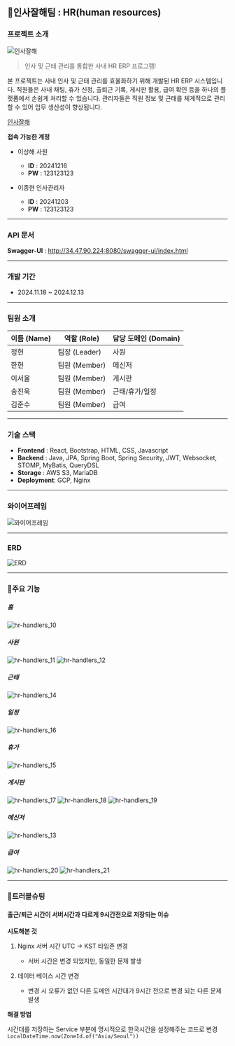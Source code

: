 ## 👋인사잘해팀 : HR(human resources)
### 프로젝트 소개
![인사잘해](https://media.discordapp.net/attachments/1303967846027755560/1316651649569132595/2024-12-12_3.23.22.png?ex=675bd2e7&is=675a8167&hm=eaf69c79a2c4b9311af7fc45d8d98b58633597eed4e75d7c6e4225e7b45b4f91&=&format=webp&quality=lossless&width=883&height=295)
> 인사 및 근태 관리를 통합한 사내 HR ERP 프로그램!

본 프로젝트는 사내 인사 및 근태 관리를 효율화하기 위해 개발된 HR ERP 시스템입니다.
직원들은 사내 채팅, 휴가 신청, 출퇴근 기록, 게시판 활용, 급여 확인 등을 하나의 플랫폼에서 손쉽게 처리할 수 있습니다.
관리자들은 직원 정보 및 근태를 체계적으로 관리할 수 있어 업무 생산성이 향상됩니다.

[인사잘해](http://34.47.90.224:3000/)

**접속 가능한 계정**
- 이상해 사원
  - **ID** : 20241216
  - **PW** : 123123123
  

- 이종현 인사관리자
  - **ID** : 20241203
  - **PW** : 123123123

---

### API 문서
**Swagger-UI** : http://34.47.90.224:8080/swagger-ui/index.html

---

### 개발 기간
- 2024.11.18 ~ 2024.12.13

---

### 팀원 소개
| 이름 (Name) | 역할 (Role)  | 담당 도메인 (Domain) | 
  |-----------|------------|-----------------|
| 정현        | 팀장 (Leader) | 사원              | 
| 한현        | 팀원 (Member) | 메신저             | 
| 이서율       | 팀원 (Member) | 게시판             |  
| 송진욱       | 팀원 (Member) | 근태/휴가/일정        | 
| 김준수       | 팀원 (Member) | 급여              | 

---

### 기술 스택
- **Frontend** : React, Bootstrap, HTML, CSS, Javascript
- **Backend** : Java, JPA, Spring Boot, Spring Security, JWT, Websocket, STOMP, MyBatis, QueryDSL
- **Storage** : AWS S3, MariaDB
- **Deployment**: GCP, Nginx

---

### 와이어프레임
![와이어프레임](https://github.com/user-attachments/assets/794f6b45-ce24-4aec-a9ec-80a0aacc2d6e)

---

### ERD
![ERD](https://github.com/user-attachments/assets/ef15cc51-089b-45a7-b704-e8ffe7cad939)

---

### 📌주요 기능
##### 홈
![hr-handlers_10](/uploads/5df10ef9a1d9656df9426fd17570c0f0/hr-handlers_10.png)

##### 사원
![hr-handlers_11](/uploads/24f7d7faff86bc1816fbef7bb70a9905/hr-handlers_11.png)
![hr-handlers_12](/uploads/f44ad89dc51e191336aec4eb9b41c131/hr-handlers_12.png)

##### 근태
![hr-handlers_14](/uploads/044ffe42a4dca1675c6f85818f5b5ce4/hr-handlers_14.png)

##### 일정
![hr-handlers_16](/uploads/c12f644c1ba6dd5439d154ccae9dfe4e/hr-handlers_16.png)

##### 휴가
![hr-handlers_15](/uploads/5ce354b1da20c284867ecb266f3b4d5c/hr-handlers_15.png)

##### 게시판
![hr-handlers_17](/uploads/b4f1099f094ed07bbc68cf6336c4c5c4/hr-handlers_17.png)
![hr-handlers_18](/uploads/15d2cdec2928799fd5b49cef752dfd33/hr-handlers_18.png)
![hr-handlers_19](/uploads/0de69facb6f0db972a68ae06023d2ca5/hr-handlers_19.png)

##### 메신저
![hr-handlers_13](/uploads/6412eb338426f22c78a915231904e039/hr-handlers_13.png)

##### 급여
![hr-handlers_20](/uploads/52685a2fed9bcdc8c95bbf62436d8e91/hr-handlers_20.png)
![hr-handlers_21](/uploads/2dccde247ddfb746f6f715c4c73aae24/hr-handlers_21.png)

---

### 🚨트러블슈팅
#### 출근/퇴근 시간이 서버시간과 다르게 9시간전으로 저장되는 이슈 
**시도해본 것**
1. Nginx 서버 시간 UTC -> KST 타임존 변경 
  
   - 서버 시간은 변경 되었지만, 동일한 문제 발생

2. 데이터 베이스 시간 변경 
   - 변경 시 오류가 없던 다른 도메인 시간대가 9시간 전으로 변경 되는 다른 문제 발생

**해결 방법**

시간대를 저장하는 Service 부분에 명시적으로 한국시간을 설정해주는 코드로 변경
`LocalDateTime.now(ZoneId.of("Asia/Seoul"))`
